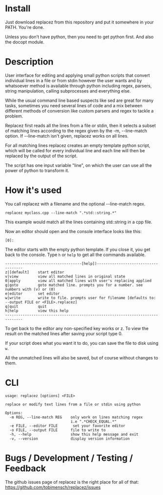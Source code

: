 # Install

Just download replacez from this repository and put it somewhere in your PATH. You're done.

Unless you don't have python, then you need to get python first. And also the docopt module.

# Description

User interface for editing and applying small python scripts that convert individual lines in a file or from stdin
however the user wants and by whatsoever method is available through python including regex, parsers,
string manipulation, calling subprocesses and everything else.

While the usual command line based suspects like sed are great for many tasks, sometimes you need several lines of
code and a mix between different methods of conversion like custom parsers and regex to tackle a problem.

Replacez first reads all the lines from a file or stdin, then it selects a subset of matching lines according
to the regex given by the -m, --line-match option. If --line-match isn't given, replacez works on all lines.

For all matching lines replacez creates an empty template python script, which will be called for every individual
line and each line will then be replaced by the output of the script.

The script has one input variable "line", on which the user can use all the power of python to transform it.

# How it's used

You call replacez with a filename and the optional --line-match regex.

    replacez myclass.cpp --line-match ".*std::string.*"

This example would match all the lines containing std::string in a cpp file.

Now an editor should open and the console interface looks like this:

    [0]:

The editor starts with the empty python template. If you close it, you get back to the console.
Type `h` or `help` to get all the commands available. 

```
-----------------------------------[help])------------------------------------
z|[default]    start editor
v|view         view all matched lines in original state
0|apply        view all matched lines with user's replacing applied
g|goto         goto matched line. prompts you for a number. see numbers with (v) or (0)
e|editor       set editor
w|write        write to file. prompts user for filename [defaults to: --output FILE or <FILE>.replacez]
q|quit         quit
h|help         view this help
------------------------------------------------------------------------------

```

To get back to the editor any non-specified key works or z.
To view the result on the matched lines after saving your script type 0.

If your script does what you want it to do, you can save the file to disk using `w`.

All the unmatched lines will also be saved, but of course without changes to them.

# CLI

```
usage: replacez [options] <FILE>

replace or modify text lines from a file or stdin using python 

Options:
  -m REG, --line-match REG    only work on lines matching regex
                              i.e ".*CHECK_EQUAL.*"
  -e FILE, --editor FILE       set your favorite editor
  -o FILE, --output FILE      file to write to
  -h, --help                  show this help message and exit
  -v, --version               display version information
```


# Bugs / Development / Testing / Feedback

The github issues page of replacez is the right place for all of that:
https://github.com/tobimensch/replacez/issues

